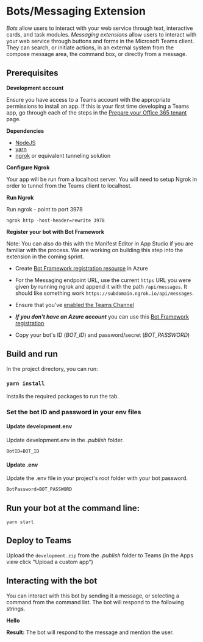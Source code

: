 # Bots/Messaging Extension

*Bots* allow users to interact with your web service through text, interactive cards, and task modules. *Messaging extensions* allow users to interact with your web service through buttons and forms in the Microsoft Teams client. They can search, or initiate actions, in an external system from the compose message area, the command box, or directly from a message.

## Prerequisites
**Development account**

Ensure you have access to a Teams account with the appropriate permissions to install an app. If this is your first time developing a Teams app, go through each of the steps in the [Prepare your Office 365 tenant](https://docs.microsoft.com/en-us/microsoftteams/platform/concepts/build-and-test/prepare-your-o365-tenant) page.

**Dependencies**
-  [NodeJS](https://nodejs.org/en/)
-  [yarn](https://classic.yarnpkg.com/en/docs/getting-started)
-  [ngrok](https://ngrok.com/) or equivalent tunneling solution

**Configure Ngrok**

Your app will be run from a localhost server. You will need to setup Ngrok in order to tunnel from the Teams client to localhost. 

**Run Ngrok**

Run ngrok - point to port 3978

`ngrok http -host-header=rewrite 3978`

**Register your bot with Bot Framework**

  Note: You can also do this with the Manifest Editor in App Studio if you are familiar with the process. We are working on building this step into the extension in the coming sprint.

- Create [Bot Framework registration resource](https://docs.microsoft.com/en-us/azure/bot-service/bot-service-quickstart-registration) in Azure

- For the Messaging endpoint URL, use the current `https` URL you were given by running ngrok and append it with the path `/api/messages`. It should like something work `https://subdomain.ngrok.io/api/messages`.

- Ensure that you've [enabled the Teams Channel](https://docs.microsoft.com/en-us/azure/bot-service/channel-connect-teams?view=azure-bot-service-4.0)

- __*If you don't have an Azure account*__ you can use this [Bot Framework registration](https://docs.microsoft.com/en-us/microsoftteams/platform/bots/how-to/create-a-bot-for-teams#register-your-web-service-with-the-bot-framework)

- Copy your bot's ID (*BOT_ID*) and password/secret (*BOT_PASSWORD*)

## Build and run

In the project directory, you can run:

### `yarn install`
Installs the required packages to run the tab.

### Set the bot ID and password in your env files

#### Update development.env
Update development.env in the *.publish* folder.

`BotID=BOT_ID`

#### Update .env
Update the .env file in your project's root folder with your bot password.

`BotPassword=BOT_PASSWORD`

## Run your bot at the command line:

`yarn start`

## Deploy to Teams

Upload the `development.zip` from the *.publish* folder to Teams (in the Apps view click "Upload a custom app")

## Interacting with the bot
You can interact with this bot by sending it a message, or selecting a command from the command list. The bot will respond to the following strings.

 **Hello**
 
**Result:** The bot will respond to the message and mention the user.
